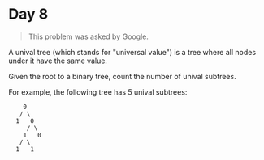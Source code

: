 # Day 8

> This problem was asked by Google.

A unival tree (which stands for "universal value") is a tree where all nodes under it have the same value.

Given the root to a binary tree, count the number of unival subtrees.

For example, the following tree has 5 unival subtrees:
```
    0
   / \
  1   0
     / \
    1   0
   / \
  1   1
```
